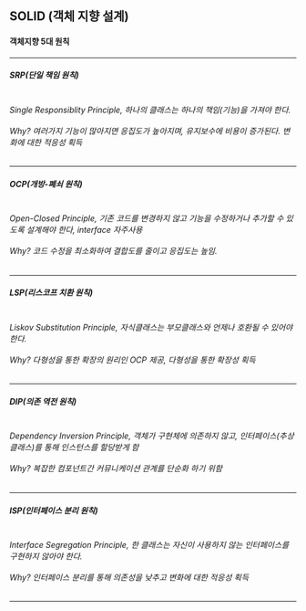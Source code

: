 
<h2> SOLID (객체 지향 설계)</h3>
<h4> 객체지향 5대 원칙</h5>
<hr>

<h5> SRP(단일 책임 원칙)</h5>

<h6>
<br> Single Responsiblity Principle, 하나의 클래스는 하나의 책임(기능)을 가져야 한다.
<br><br> Why? 여러가지 기능이 많아지면 응집도가 높아지며, 유지보수에 비용이 증가된다. 변화에 대한 적응성 획득
</h6>
<hr>

<h5> OCP(개방-폐쇠 원칙)</h5>

<h6>
<br> Open-Closed Principle, 기존 코드를 변경하지 않고 기능을 수정하거나 추가할 수 있도록 설계해야 한다, interface 자주사용
<br><br> Why? 코드 수정을 최소화하여 결합도를 줄이고 응집도는 높임.
</h6>
<hr>

<h5> LSP(리스코프 치환 원칙)</h5>

<h6>
<br> Liskov Substitution Principle, 자식클래스는 부모클래스와 언제나 호환될 수 있어야한다.
<br><br> Why? 다형성을 통한 확장의 원리인 OCP 제공, 다형성을 통한 확장성 획득
</h6>
<hr>

<h5> DIP(의존 역전 원칙)</h5>

<h6>
<br> Dependency Inversion Principle, 객체가 구현체에 의존하지 않고, 인터페이스(추상 클래스)를 통해 인스턴스를 할당받게 함
<br><br> Why? 복잡한 컴포넌트간 커뮤니케이션 관계를 단순화 하기 위함
</h6>
<hr>

<h5> ISP(인터페이스 분리 원칙)</h5>

<h6>
<br> Interface Segregation Principle, 한 클래스는 자신이 사용하지 않는 인터페이스를 구현하지 않아야 한다.
<br><br> Why? 인터페이스 분리를 통해 의존성을 낮추고 변화에 대한 적응성 획득
</h6>
<hr>

